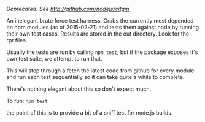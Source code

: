 *Deprecated: See http://github.com/nodejs/citgm*

An inelegant brute force test harness. Grabs the currently most depended on
npm modules (as of 2015-02-21) and tests them against node by running their
own test cases. Results are stored in the out directory. Look for the -rpt
files.

Usually the tests are run by calling `npm test`, but if the package exposes
it's own test suite, we attempt to run that.

This will step through a fetch the latest code from github for every module
and run each test sequentially so it can take quite a while to complete.

There's nothing elegant about this so don't expect much.

To run: `npm test`

the point of this is to provide a bit of a sniff test for node.js builds.
